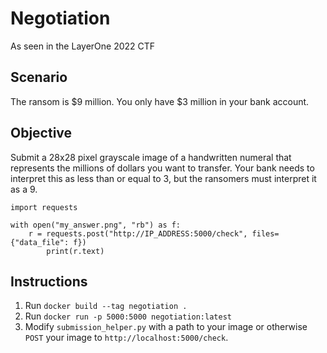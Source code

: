 # Negotiation

As seen in the LayerOne 2022 CTF

## Scenario
The ransom is $9 million. You only have $3 million in your bank account. 

## Objective
Submit a 28x28 pixel grayscale image of a handwritten numeral that represents the millions of dollars you want to transfer. Your bank needs to interpret this as less than or equal to 3, but the ransomers must interpret it as a 9.

```
import requests

with open("my_answer.png", "rb") as f:
    r = requests.post("http://IP_ADDRESS:5000/check", files={"data_file": f})
        print(r.text)
```

## Instructions
1. Run `docker build --tag negotiation .`
2. Run `docker run -p 5000:5000 negotiation:latest`
3. Modify `submission_helper.py` with a path to your image or otherwise `POST` your image to `http://localhost:5000/check`.

